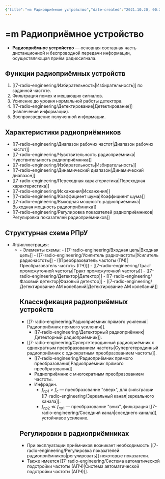 ```yaml
---
{"title":"=m Радиоприёмное устройство","date-created":"2021.10.20, 00:34","date-modified":"2022.11.14, 19:34","aliases":["РПрУ"],"tags":["moc","рпру"],"dg-publish":true,"permalink":"/7-radio-engineering/m-radiopriyomnoe-ustrojstvo/","dgPassFrontmatter":true}
---
```



# =m Радиоприёмное устройство

- **Радиоприёмное устройство** — основная составная часть дистанционной и беспроводной передачи информации, осуществляющая приём радиосигнала.

## Функции радиоприёмных устройств

1. [[7-radio-engineering/Избирательность\|Избирательность]] по заданной частоте.
2. Фильтрация помех и мешающих сигналов.
3. Усиление до уровня нормальной работы детектора.
4. [[7-radio-engineering/Детектирование\|Детектирование]] (извлечение информации).
5. Воспроизведение полученной информации.

## Характеристики радиоприёмников

- [[7-radio-engineering/Диапазон рабочих частот\|Диапазон рабочих частот]]
- [[7-radio-engineering/Чувствительность радиоприёмника\|Чувствительность радиоприёмника]]
- [[7-radio-engineering/Избирательность\|Избирательность]]
- [[7-radio-engineering/Динамический диапазон\|Динамический диапазон]]
- [[7-radio-engineering/Переходная характеристика\|Переходная характеристика]]
- [[7-radio-engineering/Искажения\|Искажения]]
- [[7-radio-engineering/Коэффициент шума\|Коэффициент шума]]
- [[7-radio-engineering/Выходная мощность радиоприёмника\|Выходная мощность радиоприёмника]]
- [[7-radio-engineering/Регулировка показателей радиоприёмников\|Регулировка показателей радиоприёмников]]

## Структурная схема РПрУ

- #π/иллюстрация:
	- <style>
.container {font-family: sans-serif; text-align: center;}
.button-wrapper button {z-index: 1;height: 40px; width: 100px; margin: 10px;padding: 5px;}
.excalidraw .App-menu_top .buttonList { display: flex;}
.excalidraw-wrapper { height: 800px; margin: 50px; position: relative;}
:root[dir="ltr"] .excalidraw .layer-ui__wrapper .zen-mode-transition.App-menu_bottom--transition-left {transform: none;}
</style><script src="https://unpkg.com/react@17/umd/react.production.min.js"></script><script src="https://unpkg.com/react-dom@17/umd/react-dom.production.min.js"></script><script type="text/javascript" src="https://unpkg.com/@excalidraw/excalidraw@0.12.0/dist/excalidraw.production.min.js"></script><div id="Stryktyrnaya_shema_radiopriemnikaexcalidraw.md1"></div><script>(function(){const InitialData={"type":"excalidraw","version":2,"source":"https://excalidraw.com","elements":[{"type":"rectangle","version":45,"versionNonce":816145316,"isDeleted":false,"id":"ghXqC0TDX0u3ArM_Ik_aE","fillStyle":"hachure","strokeWidth":1,"strokeStyle":"dashed","roughness":1,"opacity":100,"angle":0,"x":140.9870848212391,"y":-200,"strokeColor":"#c92a2a","backgroundColor":"#fa5252","width":280,"height":300,"seed":1962700157,"groupIds":[],"strokeSharpness":"round","boundElements":[{"type":"arrow","id":"rhnOtlIZ0YMhfaKW7QBjQ"},{"type":"arrow","id":"uCoALCoanV-YBfiORYOmS"},{"type":"arrow","id":"9ktZrllzgdWyAVyW5kjfO"}],"updated":1644234265504,"link":null},{"type":"line","version":7,"versionNonce":563026076,"isDeleted":false,"id":"945euxI9tKpwsUCegrD-8","fillStyle":"hachure","strokeWidth":1,"strokeStyle":"solid","roughness":1,"opacity":100,"angle":0,"x":-240,"y":-160,"strokeColor":"#000000","backgroundColor":"transparent","width":0,"height":60,"seed":577104637,"groupIds":[],"strokeSharpness":"round","boundElements":[],"updated":1644234265505,"link":null,"startBinding":null,"endBinding":null,"lastCommittedPoint":null,"startArrowhead":null,"endArrowhead":null,"points":[[0,0],[0,60]]},{"type":"line","version":7,"versionNonce":1426149156,"isDeleted":false,"id":"prLwOL2PLbQagvK0i4xPM","fillStyle":"hachure","strokeWidth":1,"strokeStyle":"solid","roughness":1,"opacity":100,"angle":0,"x":-240,"y":-160,"strokeColor":"#000000","backgroundColor":"transparent","width":20,"height":40,"seed":1357682323,"groupIds":[],"strokeSharpness":"round","boundElements":[],"updated":1644234265505,"link":null,"startBinding":null,"endBinding":null,"lastCommittedPoint":null,"startArrowhead":null,"endArrowhead":null,"points":[[0,0],[-20,-40]]},{"type":"line","version":7,"versionNonce":1910088988,"isDeleted":false,"id":"ogy7y8gidihFi2jFYLGxK","fillStyle":"hachure","strokeWidth":1,"strokeStyle":"solid","roughness":1,"opacity":100,"angle":0,"x":-240,"y":-160,"strokeColor":"#000000","backgroundColor":"transparent","width":20,"height":40,"seed":981626077,"groupIds":[],"strokeSharpness":"round","boundElements":[],"updated":1644234265505,"link":null,"startBinding":null,"endBinding":null,"lastCommittedPoint":null,"startArrowhead":null,"endArrowhead":null,"points":[[0,0],[20,-40]]},{"type":"rectangle","version":23,"versionNonce":1842596516,"isDeleted":false,"id":"5GLR7s3c27FN-1K77F5pI","fillStyle":"hachure","strokeWidth":1,"strokeStyle":"solid","roughness":1,"opacity":100,"angle":0,"x":-200,"y":-140,"strokeColor":"#000000","backgroundColor":"transparent","width":80,"height":80,"seed":1755728371,"groupIds":[],"strokeSharpness":"round","boundElements":[{"type":"arrow","id":"mbrU16seYscC5u4FjEIac"},{"type":"arrow","id":"Z7VZbbXtnH5zaGaNA80kz"},{"type":"arrow","id":"kf13xKKLAB4RkqUGwUjYG"}],"updated":1644234265505,"link":null},{"type":"rectangle","version":57,"versionNonce":1646174620,"isDeleted":false,"id":"mbFf8L3o7xeXxJ1Bst3DE","fillStyle":"hachure","strokeWidth":1,"strokeStyle":"solid","roughness":1,"opacity":100,"angle":0,"x":-60,"y":-140,"strokeColor":"#000000","backgroundColor":"transparent","width":180,"height":80,"seed":261796371,"groupIds":[],"strokeSharpness":"round","boundElements":[{"type":"arrow","id":"kf13xKKLAB4RkqUGwUjYG"},{"type":"arrow","id":"uCoALCoanV-YBfiORYOmS"}],"updated":1644234265505,"link":null},{"type":"rectangle","version":86,"versionNonce":1305138724,"isDeleted":false,"id":"dF-YLolXARsNX8EnvRSzh","fillStyle":"hachure","strokeWidth":1,"strokeStyle":"solid","roughness":1,"opacity":100,"angle":0,"x":180.9870848212391,"y":-140,"strokeColor":"#000000","backgroundColor":"transparent","width":80,"height":80,"seed":1050684989,"groupIds":[],"strokeSharpness":"round","boundElements":[{"type":"arrow","id":"uCoALCoanV-YBfiORYOmS"},{"type":"arrow","id":"LbAP2h5nJnYC16edppHJr"}],"updated":1644234265505,"link":null},{"type":"rectangle","version":70,"versionNonce":1771048476,"isDeleted":false,"id":"Pi8WIxymJvE5Q8xo9I_RY","fillStyle":"hachure","strokeWidth":1,"strokeStyle":"solid","roughness":1,"opacity":100,"angle":0,"x":320.98708482123914,"y":-140,"strokeColor":"#000000","backgroundColor":"transparent","width":80,"height":80,"seed":1694374749,"groupIds":[],"strokeSharpness":"round","boundElements":[{"type":"arrow","id":"LjL2W59-x-iPiWCaKLEDI"},{"type":"arrow","id":"2A1H7JwssgPhgAUnufZ7S"},{"type":"arrow","id":"wxTMki5ek20HouiP7abjW"}],"updated":1644234265505,"link":null},{"type":"text","version":19,"versionNonce":1104441764,"isDeleted":false,"id":"6XLjsfSj","fillStyle":"hachure","strokeWidth":1,"strokeStyle":"solid","roughness":1,"opacity":100,"angle":0,"x":-180,"y":-180,"strokeColor":"#000000","backgroundColor":"transparent","width":26,"height":25,"seed":174273619,"groupIds":[],"strokeSharpness":"round","boundElements":[],"updated":1644234265505,"link":null,"fontSize":20,"fontFamily":1,"text":"ВЦ","rawText":"ВЦ","baseline":18,"textAlign":"left","verticalAlign":"top","containerId":null,"originalText":"ВЦ"},{"type":"text","version":10,"versionNonce":1226828444,"isDeleted":false,"id":"RIM5Oqxv","fillStyle":"hachure","strokeWidth":1,"strokeStyle":"solid","roughness":1,"opacity":100,"angle":0,"x":-40,"y":-180,"strokeColor":"#000000","backgroundColor":"transparent","width":34,"height":25,"seed":1841843741,"groupIds":[],"strokeSharpness":"round","boundElements":[],"updated":1644234265505,"link":null,"fontSize":20,"fontFamily":1,"text":"УРЧ","rawText":"УРЧ","baseline":18,"textAlign":"left","verticalAlign":"top","containerId":null,"originalText":"УРЧ"},{"type":"text","version":28,"versionNonce":1226743076,"isDeleted":false,"id":"B15Vk7CT","fillStyle":"hachure","strokeWidth":1,"strokeStyle":"solid","roughness":1,"opacity":100,"angle":0,"x":200.9870848212391,"y":-180,"strokeColor":"#000000","backgroundColor":"transparent","width":29,"height":25,"seed":697912115,"groupIds":[],"strokeSharpness":"round","boundElements":[],"updated":1644234265505,"link":null,"fontSize":20,"fontFamily":1,"text":"СМ","rawText":"СМ","baseline":18,"textAlign":"left","verticalAlign":"top","containerId":null,"originalText":"СМ"},{"type":"rectangle","version":76,"versionNonce":1400911644,"isDeleted":false,"id":"xA3eqdtW3apDN60jKQ2p9","fillStyle":"hachure","strokeWidth":1,"strokeStyle":"solid","roughness":1,"opacity":100,"angle":0,"x":180.9870848212391,"y":0,"strokeColor":"#000000","backgroundColor":"transparent","width":80,"height":80,"seed":23972253,"groupIds":[],"strokeSharpness":"round","boundElements":[{"type":"arrow","id":"LbAP2h5nJnYC16edppHJr"}],"updated":1644234265505,"link":null},{"type":"arrow","version":7,"versionNonce":1293375652,"isDeleted":false,"id":"mbrU16seYscC5u4FjEIac","fillStyle":"hachure","strokeWidth":1,"strokeStyle":"solid","roughness":1,"opacity":100,"angle":0,"x":-240,"y":-100,"strokeColor":"#000000","backgroundColor":"transparent","width":40,"height":0,"seed":923165587,"groupIds":[],"strokeSharpness":"round","boundElements":[],"updated":1644234265505,"link":null,"startBinding":null,"endBinding":{"elementId":"5GLR7s3c27FN-1K77F5pI","focus":0,"gap":1},"lastCommittedPoint":null,"startArrowhead":null,"endArrowhead":"arrow","points":[[0,0],[40,0]]},{"type":"arrow","version":69,"versionNonce":891483036,"isDeleted":false,"id":"kf13xKKLAB4RkqUGwUjYG","fillStyle":"hachure","strokeWidth":1,"strokeStyle":"solid","roughness":1,"opacity":100,"angle":0,"x":-119,"y":-100,"strokeColor":"#000000","backgroundColor":"transparent","width":58,"height":0,"seed":1189697725,"groupIds":[],"strokeSharpness":"round","boundElements":[],"updated":1644234265505,"link":null,"startBinding":{"elementId":"5GLR7s3c27FN-1K77F5pI","gap":1,"focus":0},"endBinding":{"elementId":"mbFf8L3o7xeXxJ1Bst3DE","gap":1,"focus":0},"lastCommittedPoint":null,"startArrowhead":null,"endArrowhead":"arrow","points":[[0,0],[58,0]]},{"type":"arrow","version":98,"versionNonce":1500292132,"isDeleted":false,"id":"uCoALCoanV-YBfiORYOmS","fillStyle":"hachure","strokeWidth":1,"strokeStyle":"solid","roughness":1,"opacity":100,"angle":0,"x":120.98708482123911,"y":-100,"strokeColor":"#000000","backgroundColor":"transparent","width":60,"height":0,"seed":1676565139,"groupIds":[],"strokeSharpness":"round","boundElements":[],"updated":1644234265505,"link":null,"startBinding":{"elementId":"ghXqC0TDX0u3ArM_Ik_aE","focus":-0.3333333333333333,"gap":20.00000000000003},"endBinding":{"elementId":"dF-YLolXARsNX8EnvRSzh","focus":0,"gap":1},"lastCommittedPoint":null,"startArrowhead":null,"endArrowhead":"arrow","points":[[0,0],[60,0]]},{"type":"arrow","version":159,"versionNonce":1279264284,"isDeleted":false,"id":"LjL2W59-x-iPiWCaKLEDI","fillStyle":"hachure","strokeWidth":1,"strokeStyle":"solid","roughness":1,"opacity":100,"angle":0,"x":226.39704491079988,"y":-100,"strokeColor":"#000000","backgroundColor":"transparent","width":93.59003991043926,"height":0,"seed":1394883507,"groupIds":[],"strokeSharpness":"round","boundElements":[],"updated":1644234265505,"link":null,"startBinding":{"elementId":"Xdhjt7fx","focus":2.2217266815341308,"gap":12.217266815341304},"endBinding":{"elementId":"Pi8WIxymJvE5Q8xo9I_RY","focus":0,"gap":1},"lastCommittedPoint":null,"startArrowhead":null,"endArrowhead":"arrow","points":[[0,0],[93.59003991043926,0]]},{"type":"text","version":11,"versionNonce":1410105252,"isDeleted":false,"id":"RkcHxZO2","fillStyle":"hachure","strokeWidth":1,"strokeStyle":"solid","roughness":1,"opacity":100,"angle":0,"x":273.0204303616041,"y":31.066660563151345,"strokeColor":"#000000","backgroundColor":"transparent","width":11,"height":25,"seed":1674511443,"groupIds":[],"strokeSharpness":"round","boundElements":[],"updated":1644234265505,"link":null,"fontSize":20,"fontFamily":1,"text":"Г","rawText":"Г","baseline":18,"textAlign":"left","verticalAlign":"top","containerId":null,"originalText":"Г"},{"type":"text","version":15,"versionNonce":548912284,"isDeleted":false,"id":"HBDYulkR","fillStyle":"hachure","strokeWidth":1,"strokeStyle":"solid","roughness":1,"opacity":100,"angle":0,"x":340.98708482123914,"y":-180,"strokeColor":"#000000","backgroundColor":"transparent","width":27,"height":25,"seed":220784403,"groupIds":[],"strokeSharpness":"round","boundElements":[],"updated":1644234265505,"link":null,"fontSize":20,"fontFamily":1,"text":"ПФ","rawText":"ПФ","baseline":18,"textAlign":"left","verticalAlign":"top","containerId":null,"originalText":"ПФ"},{"type":"rectangle","version":95,"versionNonce":891611940,"isDeleted":false,"id":"7A6HpQYUo_5CdyD5uaVk8","fillStyle":"hachure","strokeWidth":1,"strokeStyle":"solid","roughness":1,"opacity":100,"angle":0,"x":460.98708482123914,"y":-140,"strokeColor":"#000000","backgroundColor":"transparent","width":159.01291517876086,"height":80,"seed":2004348371,"groupIds":[],"strokeSharpness":"round","boundElements":[{"type":"arrow","id":"wxTMki5ek20HouiP7abjW"},{"type":"arrow","id":"2A1H7JwssgPhgAUnufZ7S"}],"updated":1644234265505,"link":null},{"type":"arrow","version":231,"versionNonce":1280166172,"isDeleted":false,"id":"wxTMki5ek20HouiP7abjW","fillStyle":"hachure","strokeWidth":1,"strokeStyle":"solid","roughness":1,"opacity":100,"angle":0,"x":401.98708482123914,"y":-100,"strokeColor":"#000000","backgroundColor":"transparent","width":57.99999999999994,"height":0,"seed":1319423197,"groupIds":[],"strokeSharpness":"round","boundElements":[],"updated":1644234265505,"link":null,"startBinding":{"elementId":"Pi8WIxymJvE5Q8xo9I_RY","gap":1,"focus":0},"endBinding":{"elementId":"7A6HpQYUo_5CdyD5uaVk8","gap":1,"focus":0},"lastCommittedPoint":null,"startArrowhead":null,"endArrowhead":"arrow","points":[[0,0],[57.99999999999994,0]]},{"type":"rectangle","version":106,"versionNonce":1059317412,"isDeleted":false,"id":"bMWt7szm0YChTqBGUMhJo","fillStyle":"hachure","strokeWidth":1,"strokeStyle":"solid","roughness":1,"opacity":100,"angle":0,"x":678.6446917514689,"y":-140,"strokeColor":"#000000","backgroundColor":"transparent","width":180,"height":80,"seed":1097683379,"groupIds":[],"strokeSharpness":"round","boundElements":[{"type":"arrow","id":"qp_WG8X0s33tSaKR8flUX"},{"type":"arrow","id":"2A1H7JwssgPhgAUnufZ7S"},{"type":"arrow","id":"wd9jimY6dqN8MpunOanpF"}],"updated":1644234265505,"link":null},{"type":"arrow","version":295,"versionNonce":577652124,"isDeleted":false,"id":"qp_WG8X0s33tSaKR8flUX","fillStyle":"hachure","strokeWidth":1,"strokeStyle":"solid","roughness":1,"opacity":100,"angle":0,"x":619.6446917514689,"y":-100,"strokeColor":"#000000","backgroundColor":"transparent","width":58,"height":0,"seed":1410340605,"groupIds":[],"strokeSharpness":"round","boundElements":[],"updated":1644234265505,"link":null,"startBinding":null,"endBinding":{"elementId":"bMWt7szm0YChTqBGUMhJo","focus":0,"gap":1},"lastCommittedPoint":null,"startArrowhead":null,"endArrowhead":"arrow","points":[[0,0],[58,0]]},{"type":"rectangle","version":106,"versionNonce":917991972,"isDeleted":false,"id":"L7TgO8XQ-UkTZRmF4zMiw","fillStyle":"hachure","strokeWidth":1,"strokeStyle":"solid","roughness":1,"opacity":100,"angle":0,"x":920.2535294195824,"y":-136.66666666666697,"strokeColor":"#000000","backgroundColor":"transparent","width":80,"height":80,"seed":1072878045,"groupIds":[],"strokeSharpness":"round","boundElements":[{"type":"arrow","id":"wd9jimY6dqN8MpunOanpF"},{"type":"arrow","id":"2A1H7JwssgPhgAUnufZ7S"},{"type":"arrow","id":"ytfgNAxtrE84ZfGVwHEaE"}],"updated":1644234265505,"link":null},{"type":"arrow","version":324,"versionNonce":1212887580,"isDeleted":false,"id":"wd9jimY6dqN8MpunOanpF","fillStyle":"hachure","strokeWidth":1,"strokeStyle":"solid","roughness":1,"opacity":100,"angle":0,"x":860.2535294195824,"y":-96.66666666666697,"strokeColor":"#000000","backgroundColor":"transparent","width":60,"height":0,"seed":180455027,"groupIds":[],"strokeSharpness":"round","boundElements":[],"updated":1644234265505,"link":null,"startBinding":{"elementId":"bMWt7szm0YChTqBGUMhJo","focus":0.08333333333332578,"gap":1.6088376681134378},"endBinding":{"elementId":"L7TgO8XQ-UkTZRmF4zMiw","focus":0,"gap":1},"lastCommittedPoint":null,"startArrowhead":null,"endArrowhead":"arrow","points":[[0,0],[60,0]]},{"type":"arrow","version":224,"versionNonce":449678756,"isDeleted":false,"id":"LbAP2h5nJnYC16edppHJr","fillStyle":"hachure","strokeWidth":1,"strokeStyle":"solid","roughness":1,"opacity":100,"angle":0,"x":220.9870848212391,"y":0,"strokeColor":"#000000","backgroundColor":"transparent","width":0.8333333333337123,"height":56.733327229817405,"seed":1589616989,"groupIds":[],"strokeSharpness":"round","boundElements":[],"updated":1644234265505,"link":null,"startBinding":{"elementId":"xA3eqdtW3apDN60jKQ2p9","focus":-0.014475971424807227,"gap":1},"endBinding":{"elementId":"dF-YLolXARsNX8EnvRSzh","focus":-0.03618992856201562,"gap":3.266672770182595},"lastCommittedPoint":null,"startArrowhead":null,"endArrowhead":"arrow","points":[[0,0],[0.8333333333337123,-56.733327229817405]]},{"type":"text","version":18,"versionNonce":1826000540,"isDeleted":false,"id":"Xxqa7IHX","fillStyle":"hachure","strokeWidth":1,"strokeStyle":"solid","roughness":1,"opacity":100,"angle":0,"x":480.98708482123914,"y":-180,"strokeColor":"#000000","backgroundColor":"transparent","width":36,"height":25,"seed":1348136445,"groupIds":[],"strokeSharpness":"round","boundElements":[],"updated":1644234265505,"link":null,"fontSize":20,"fontFamily":1,"text":"УПЧ","rawText":"УПЧ","baseline":18,"textAlign":"left","verticalAlign":"top","containerId":null,"originalText":"УПЧ"},{"type":"text","version":25,"versionNonce":1553217828,"isDeleted":false,"id":"qerfqVCf","fillStyle":"hachure","strokeWidth":1,"strokeStyle":"solid","roughness":1,"opacity":100,"angle":0,"x":758.6446917514689,"y":-180,"strokeColor":"#000000","backgroundColor":"transparent","width":16,"height":25,"seed":491718077,"groupIds":[],"strokeSharpness":"round","boundElements":[],"updated":1644234265505,"link":null,"fontSize":20,"fontFamily":1,"text":"Д","rawText":"Д","baseline":18,"textAlign":"left","verticalAlign":"top","containerId":null,"originalText":"Д"},{"type":"text","version":35,"versionNonce":281172764,"isDeleted":false,"id":"o0EBTj88","fillStyle":"hachure","strokeWidth":1,"strokeStyle":"solid","roughness":1,"opacity":100,"angle":0,"x":938.6446917514689,"y":-180,"strokeColor":"#000000","backgroundColor":"transparent","width":32,"height":25,"seed":221001683,"groupIds":[],"strokeSharpness":"round","boundElements":[],"updated":1644234265505,"link":null,"fontSize":20,"fontFamily":1,"text":"УНЧ","rawText":"УНЧ","baseline":18,"textAlign":"left","verticalAlign":"top","containerId":null,"originalText":"УНЧ"},{"type":"arrow","version":181,"versionNonce":393835684,"isDeleted":false,"id":"ytfgNAxtrE84ZfGVwHEaE","fillStyle":"hachure","strokeWidth":1,"strokeStyle":"solid","roughness":1,"opacity":100,"angle":0,"x":1000.2535294195824,"y":-96.66666666666697,"strokeColor":"#000000","backgroundColor":"transparent","width":60,"height":0,"seed":4248573,"groupIds":[],"strokeSharpness":"round","boundElements":[],"updated":1644234265505,"link":null,"startBinding":{"elementId":"L7TgO8XQ-UkTZRmF4zMiw","focus":0,"gap":1},"endBinding":null,"lastCommittedPoint":null,"startArrowhead":null,"endArrowhead":"arrow","points":[[0,0],[60,0]]},{"type":"text","version":122,"versionNonce":1317050268,"isDeleted":false,"id":"9AHAdKt9","fillStyle":"hachure","strokeWidth":1,"strokeStyle":"dashed","roughness":1,"opacity":100,"angle":0,"x":520.9870848212391,"y":20,"strokeColor":"#c92a2a","backgroundColor":"#fa5252","width":169,"height":50,"seed":1055661171,"groupIds":[],"strokeSharpness":"round","boundElements":[],"updated":1644234265505,"link":null,"fontSize":20,"fontFamily":1,"text":"Преобразователь\nчастоты","rawText":"Преобразователь\nчастоты","baseline":43,"textAlign":"left","verticalAlign":"top","containerId":null,"originalText":"Преобразователь\nчастоты"},{"type":"arrow","version":201,"versionNonce":1227571236,"isDeleted":false,"id":"rhnOtlIZ0YMhfaKW7QBjQ","fillStyle":"hachure","strokeWidth":1,"strokeStyle":"dashed","roughness":1,"opacity":100,"angle":0,"x":500.98708482123914,"y":40,"strokeColor":"#c92a2a","backgroundColor":"#fa5252","width":79,"height":0,"seed":1534377277,"groupIds":[],"strokeSharpness":"round","boundElements":[],"updated":1644234265505,"link":null,"startBinding":null,"endBinding":{"elementId":"ghXqC0TDX0u3ArM_Ik_aE","focus":0.6,"gap":1},"lastCommittedPoint":null,"startArrowhead":null,"endArrowhead":"arrow","points":[[0,0],[-79,0]]},{"type":"line","version":99,"versionNonce":838623388,"isDeleted":false,"id":"7hiy2SgTsJcJq0giToXfu","fillStyle":"hachure","strokeWidth":1,"strokeStyle":"solid","roughness":1,"opacity":100,"angle":0,"x":-179.6881057067681,"y":-113.81084117924043,"strokeColor":"#000000","backgroundColor":"transparent","width":31.579640036887554,"height":8.571428571428612,"seed":1215635996,"groupIds":[],"strokeSharpness":"round","boundElements":[],"updated":1644234265505,"link":null,"startBinding":null,"endBinding":null,"lastCommittedPoint":null,"startArrowhead":null,"endArrowhead":null,"points":[[0,0],[13.008211465458999,-6.145838243912976],[19.436782894030443,2.4255903275156356],[31.579640036887554,-3.2886953867700868]]},{"type":"line","version":104,"versionNonce":1122797348,"isDeleted":false,"id":"epnPDM8pzbtEG20l-l4s6","fillStyle":"hachure","strokeWidth":1,"strokeStyle":"solid","roughness":1,"opacity":100,"angle":0,"x":-179.1000448313076,"y":-93.40557728742428,"strokeColor":"#000000","backgroundColor":"transparent","width":31.579640036887554,"height":8.571428571428612,"seed":1425338660,"groupIds":[],"strokeSharpness":"round","boundElements":[],"updated":1644234265505,"link":null,"startBinding":null,"endBinding":null,"lastCommittedPoint":null,"startArrowhead":null,"endArrowhead":null,"points":[[0,0],[13.008211465458999,-6.145838243912976],[19.436782894030443,2.4255903275156356],[31.579640036887554,-3.2886953867700868]]},{"type":"line","version":99,"versionNonce":358477084,"isDeleted":false,"id":"ZPPnRK2ZZhhPAeidTnJXg","fillStyle":"hachure","strokeWidth":1,"strokeStyle":"solid","roughness":1,"opacity":100,"angle":0,"x":-180,"y":-73.85416175608701,"strokeColor":"#000000","backgroundColor":"transparent","width":31.579640036887554,"height":8.571428571428612,"seed":154222372,"groupIds":[],"strokeSharpness":"round","boundElements":[],"updated":1644234265505,"link":null,"startBinding":null,"endBinding":null,"lastCommittedPoint":null,"startArrowhead":null,"endArrowhead":null,"points":[[0,0],[13.008211465458999,-6.145838243912976],[19.436782894030443,2.4255903275156356],[31.579640036887554,-3.2886953867700868]]},{"type":"line","version":100,"versionNonce":1771569828,"isDeleted":false,"id":"k6xgNFmMOD0nP-TXlcZkR","fillStyle":"hachure","strokeWidth":1,"strokeStyle":"solid","roughness":1,"opacity":100,"angle":0,"x":-25.625,"y":-121.875,"strokeColor":"#000000","backgroundColor":"transparent","width":39.43678289403044,"height":42.425590327515636,"seed":1988475556,"groupIds":[],"strokeSharpness":"sharp","boundElements":[],"updated":1644234265505,"link":null,"startBinding":null,"endBinding":null,"lastCommittedPoint":null,"startArrowhead":null,"endArrowhead":null,"points":[[0,0],[0.1510686083162227,42.425590327515636],[39.43678289403044,19.568447470372746],[0,0]]},{"type":"line","version":83,"versionNonce":500820380,"isDeleted":false,"id":"wZsDWtDig2uhmJ0UrDgHy","fillStyle":"hachure","strokeWidth":1,"strokeStyle":"solid","roughness":1,"opacity":100,"angle":0,"x":200.9870848212391,"y":20,"strokeColor":"#000000","backgroundColor":"transparent","width":39.43678289403044,"height":42.425590327515636,"seed":1816248348,"groupIds":[],"strokeSharpness":"sharp","boundElements":[],"updated":1644234265505,"link":null,"startBinding":null,"endBinding":null,"lastCommittedPoint":null,"startArrowhead":null,"endArrowhead":null,"points":[[0,0],[0.1510686083162227,42.425590327515636],[39.43678289403044,19.568447470372746],[0,0]]},{"type":"line","version":95,"versionNonce":877137444,"isDeleted":false,"id":"sBQX1OC1jjlOg1Iq3EmKW","fillStyle":"hachure","strokeWidth":1,"strokeStyle":"solid","roughness":1,"opacity":100,"angle":0,"x":490.98708482123914,"y":-120,"strokeColor":"#000000","backgroundColor":"transparent","width":39.43678289403044,"height":42.425590327515636,"seed":1104076708,"groupIds":[],"strokeSharpness":"sharp","boundElements":[],"updated":1644234265505,"link":null,"startBinding":null,"endBinding":null,"lastCommittedPoint":null,"startArrowhead":null,"endArrowhead":null,"points":[[0,0],[0.1510686083162227,42.425590327515636],[39.43678289403044,19.568447470372746],[0,0]]},{"type":"line","version":100,"versionNonce":513955356,"isDeleted":false,"id":"akq_hLtXtCdwZ8aIg2Pal","fillStyle":"hachure","strokeWidth":1,"strokeStyle":"solid","roughness":1,"opacity":100,"angle":0,"x":940.2535294195824,"y":-116.66666666666697,"strokeColor":"#000000","backgroundColor":"transparent","width":39.43678289403044,"height":42.425590327515636,"seed":785079452,"groupIds":[],"strokeSharpness":"sharp","boundElements":[],"updated":1644234265505,"link":null,"startBinding":null,"endBinding":null,"lastCommittedPoint":null,"startArrowhead":null,"endArrowhead":null,"points":[[0,0],[0.1510686083162227,42.425590327515636],[39.43678289403044,19.568447470372746],[0,0]]},{"type":"line","version":62,"versionNonce":1407887780,"isDeleted":false,"id":"m3Ipt5G8e-6iSQEupUULZ","fillStyle":"hachure","strokeWidth":1,"strokeStyle":"solid","roughness":1,"opacity":100,"angle":0,"x":679.3107833798416,"y":-59.38068034872413,"strokeColor":"#000000","backgroundColor":"transparent","width":179.33390837162733,"height":80.61931965127587,"seed":1207146396,"groupIds":[],"strokeSharpness":"sharp","boundElements":[],"updated":1644234265505,"link":null,"startBinding":null,"endBinding":null,"lastCommittedPoint":null,"startArrowhead":null,"endArrowhead":null,"points":[[0,0],[179.33390837162733,-80.61931965127587]]},{"type":"line","version":590,"versionNonce":883503772,"isDeleted":false,"id":"26N4jW-DD86Nkn9dtVDFz","fillStyle":"hachure","strokeWidth":1,"strokeStyle":"solid","roughness":1,"opacity":100,"angle":0,"x":694.9897784125152,"y":-126.3551106129763,"strokeColor":"#000000","backgroundColor":"transparent","width":27.688979024845338,"height":7.5154151741445245,"seed":932144156,"groupIds":[],"strokeSharpness":"round","boundElements":[],"updated":1644234265505,"link":null,"startBinding":null,"endBinding":null,"lastCommittedPoint":null,"startArrowhead":null,"endArrowhead":null,"points":[[0,0],[11.405579480865624,-5.38866136621645],[17.042140861474078,2.1267538079280746],[27.688979024845338,-2.883522974834918]]},{"type":"line","version":569,"versionNonce":732812580,"isDeleted":false,"id":"J-_2gBT7ByMRkxeiosQfC","fillStyle":"hachure","strokeWidth":1,"strokeStyle":"solid","roughness":1,"opacity":100,"angle":0,"x":695.635565644829,"y":-108.56293415210199,"strokeColor":"#000000","backgroundColor":"transparent","width":27.688979024845338,"height":7.5154151741445245,"seed":1453161380,"groupIds":[],"strokeSharpness":"round","boundElements":[],"updated":1644234265505,"link":null,"startBinding":null,"endBinding":null,"lastCommittedPoint":null,"startArrowhead":null,"endArrowhead":null,"points":[[0,0],[11.405579480865624,-5.38866136621645],[17.042140861474078,2.1267538079280746],[27.688979024845338,-2.883522974834918]]},{"type":"line","version":565,"versionNonce":245399324,"isDeleted":false,"id":"SBgcXdaanIgI6_ES8rrUP","fillStyle":"hachure","strokeWidth":1,"strokeStyle":"solid","roughness":1,"opacity":100,"angle":0,"x":694.992628452502,"y":-91.32644571662806,"strokeColor":"#000000","backgroundColor":"transparent","width":27.688979024845338,"height":7.5154151741445245,"seed":147095708,"groupIds":[],"strokeSharpness":"round","boundElements":[],"updated":1644234265505,"link":null,"startBinding":null,"endBinding":null,"lastCommittedPoint":null,"startArrowhead":null,"endArrowhead":null,"points":[[0,0],[11.405579480865624,-5.38866136621645],[17.042140861474078,2.1267538079280746],[27.688979024845338,-2.883522974834918]]},{"type":"line","version":618,"versionNonce":150966436,"isDeleted":false,"id":"i886LmgoipULeqkZ_dHe0","fillStyle":"hachure","strokeWidth":1,"strokeStyle":"solid","roughness":1,"opacity":100,"angle":0,"x":817.8165106081268,"y":-104.63791256511662,"strokeColor":"#000000","backgroundColor":"transparent","width":27.688979024845338,"height":7.5154151741445245,"seed":40117284,"groupIds":[],"strokeSharpness":"round","boundElements":[],"updated":1644234265505,"link":null,"startBinding":null,"endBinding":null,"lastCommittedPoint":null,"startArrowhead":null,"endArrowhead":null,"points":[[0,0],[11.405579480865624,-5.38866136621645],[17.042140861474078,2.1267538079280746],[27.688979024845338,-2.883522974834918]]},{"type":"line","version":591,"versionNonce":888814492,"isDeleted":false,"id":"UjBvDIv32zhrFsLjDTUgJ","fillStyle":"hachure","strokeWidth":1,"strokeStyle":"solid","roughness":1,"opacity":100,"angle":0,"x":818.4622978404406,"y":-86.8457361042423,"strokeColor":"#000000","backgroundColor":"transparent","width":27.688979024845338,"height":7.5154151741445245,"seed":1618649116,"groupIds":[],"strokeSharpness":"round","boundElements":[],"updated":1644234265505,"link":null,"startBinding":null,"endBinding":null,"lastCommittedPoint":null,"startArrowhead":null,"endArrowhead":null,"points":[[0,0],[11.405579480865624,-5.38866136621645],[17.042140861474078,2.1267538079280746],[27.688979024845338,-2.883522974834918]]},{"type":"line","version":593,"versionNonce":1536023588,"isDeleted":false,"id":"3EClytjQyavwAo7r_hCVF","fillStyle":"hachure","strokeWidth":1,"strokeStyle":"solid","roughness":1,"opacity":100,"angle":0,"x":817.8193606481137,"y":-69.60924766876836,"strokeColor":"#000000","backgroundColor":"transparent","width":27.688979024845338,"height":7.5154151741445245,"seed":1913913252,"groupIds":[],"strokeSharpness":"round","boundElements":[],"updated":1644234265505,"link":null,"startBinding":null,"endBinding":null,"lastCommittedPoint":null,"startArrowhead":null,"endArrowhead":null,"points":[[0,0],[11.405579480865624,-5.38866136621645],[17.042140861474078,2.1267538079280746],[27.688979024845338,-2.883522974834918]]},{"type":"line","version":61,"versionNonce":1374185500,"isDeleted":false,"id":"BORaV2ZJD1HZhLxACjjl6","fillStyle":"hachure","strokeWidth":1,"strokeStyle":"solid","roughness":1,"opacity":100,"angle":0,"x":-168.3844004992344,"y":-113.14894383397478,"strokeColor":"#000000","backgroundColor":"transparent","width":10,"height":5.652173913043498,"seed":231434148,"groupIds":[],"strokeSharpness":"sharp","boundElements":[],"updated":1644234265505,"link":null,"startBinding":null,"endBinding":null,"lastCommittedPoint":null,"startArrowhead":null,"endArrowhead":null,"points":[[0,0],[10,-5.652173913043498]]},{"type":"line","version":56,"versionNonce":1833351076,"isDeleted":false,"id":"loD5pW-koUlIa27k4K23O","fillStyle":"hachure","strokeWidth":1,"strokeStyle":"solid","roughness":1,"opacity":100,"angle":0,"x":-168.3844004992344,"y":-74.45329166006172,"strokeColor":"#000000","backgroundColor":"transparent","width":10,"height":5.217391304347871,"seed":682668196,"groupIds":[],"strokeSharpness":"sharp","boundElements":[],"updated":1644234265505,"link":null,"startBinding":null,"endBinding":null,"lastCommittedPoint":null,"startArrowhead":null,"endArrowhead":null,"points":[[0,0],[10,-5.217391304347871]]},{"type":"line","version":121,"versionNonce":2036139164,"isDeleted":false,"id":"tPTLS8vpCEfuu0C6BlgF4","fillStyle":"hachure","strokeWidth":1,"strokeStyle":"solid","roughness":1,"opacity":100,"angle":0,"x":51.56189429323189,"y":-120.10416175608701,"strokeColor":"#000000","backgroundColor":"transparent","width":31.579640036887554,"height":8.571428571428612,"seed":313827492,"groupIds":[],"strokeSharpness":"round","boundElements":[],"updated":1644234265505,"link":null,"startBinding":null,"endBinding":null,"lastCommittedPoint":null,"startArrowhead":null,"endArrowhead":null,"points":[[0,0],[13.008211465458999,-6.145838243912976],[19.436782894030443,2.4255903275156356],[31.579640036887554,-3.2886953867700868]]},{"type":"line","version":126,"versionNonce":441983780,"isDeleted":false,"id":"u0P9V1OlF4kAnDbAyFFYp","fillStyle":"hachure","strokeWidth":1,"strokeStyle":"solid","roughness":1,"opacity":100,"angle":0,"x":52.1499551686924,"y":-99.69889786427086,"strokeColor":"#000000","backgroundColor":"transparent","width":31.579640036887554,"height":8.571428571428612,"seed":417213340,"groupIds":[],"strokeSharpness":"round","boundElements":[],"updated":1644234265505,"link":null,"startBinding":null,"endBinding":null,"lastCommittedPoint":null,"startArrowhead":null,"endArrowhead":null,"points":[[0,0],[13.008211465458999,-6.145838243912976],[19.436782894030443,2.4255903275156356],[31.579640036887554,-3.2886953867700868]]},{"type":"line","version":121,"versionNonce":1896485148,"isDeleted":false,"id":"rleIw_VdB-QcS9COWOqvc","fillStyle":"hachure","strokeWidth":1,"strokeStyle":"solid","roughness":1,"opacity":100,"angle":0,"x":51.25,"y":-80.1474823329336,"strokeColor":"#000000","backgroundColor":"transparent","width":31.579640036887554,"height":8.571428571428612,"seed":203484196,"groupIds":[],"strokeSharpness":"round","boundElements":[],"updated":1644234265505,"link":null,"startBinding":null,"endBinding":null,"lastCommittedPoint":null,"startArrowhead":null,"endArrowhead":null,"points":[[0,0],[13.008211465458999,-6.145838243912976],[19.436782894030443,2.4255903275156356],[31.579640036887554,-3.2886953867700868]]},{"type":"line","version":83,"versionNonce":154148516,"isDeleted":false,"id":"mB_8bQ95_Jq-TKV-dpsPx","fillStyle":"hachure","strokeWidth":1,"strokeStyle":"solid","roughness":1,"opacity":100,"angle":0,"x":62.8655995007656,"y":-119.44226441082138,"strokeColor":"#000000","backgroundColor":"transparent","width":10,"height":5.652173913043498,"seed":1942902812,"groupIds":[],"strokeSharpness":"sharp","boundElements":[],"updated":1644234265505,"link":null,"startBinding":null,"endBinding":null,"lastCommittedPoint":null,"startArrowhead":null,"endArrowhead":null,"points":[[0,0],[10,-5.652173913043498]]},{"type":"line","version":78,"versionNonce":2019659164,"isDeleted":false,"id":"oJG042lbg7p9VonoqqVa_","fillStyle":"hachure","strokeWidth":1,"strokeStyle":"solid","roughness":1,"opacity":100,"angle":0,"x":62.8655995007656,"y":-80.7466122369083,"strokeColor":"#000000","backgroundColor":"transparent","width":10,"height":5.217391304347871,"seed":955762596,"groupIds":[],"strokeSharpness":"sharp","boundElements":[],"updated":1644234265505,"link":null,"startBinding":null,"endBinding":null,"lastCommittedPoint":null,"startArrowhead":null,"endArrowhead":null,"points":[[0,0],[10,-5.217391304347871]]},{"type":"line","version":143,"versionNonce":1652337188,"isDeleted":false,"id":"nzp8HD-JzjB77A-t3wlR0","fillStyle":"hachure","strokeWidth":1,"strokeStyle":"solid","roughness":1,"opacity":100,"angle":0,"x":556.7630067502134,"y":-117.83548256871923,"strokeColor":"#000000","backgroundColor":"transparent","width":31.579640036887554,"height":8.571428571428612,"seed":55841572,"groupIds":[],"strokeSharpness":"round","boundElements":[],"updated":1644234265505,"link":null,"startBinding":null,"endBinding":null,"lastCommittedPoint":null,"startArrowhead":null,"endArrowhead":null,"points":[[0,0],[13.008211465458999,-6.145838243912976],[19.436782894030443,2.4255903275156356],[31.579640036887554,-3.2886953867700868]]},{"type":"line","version":148,"versionNonce":278231580,"isDeleted":false,"id":"3auyVnwCigv2-ehLfcKgb","fillStyle":"hachure","strokeWidth":1,"strokeStyle":"solid","roughness":1,"opacity":100,"angle":0,"x":557.351067625674,"y":-97.4302186769031,"strokeColor":"#000000","backgroundColor":"transparent","width":31.579640036887554,"height":8.571428571428612,"seed":436543772,"groupIds":[],"strokeSharpness":"round","boundElements":[],"updated":1644234265506,"link":null,"startBinding":null,"endBinding":null,"lastCommittedPoint":null,"startArrowhead":null,"endArrowhead":null,"points":[[0,0],[13.008211465458999,-6.145838243912976],[19.436782894030443,2.4255903275156356],[31.579640036887554,-3.2886953867700868]]},{"type":"line","version":143,"versionNonce":153863588,"isDeleted":false,"id":"H0fPMjD6brFdF2dM38bh_","fillStyle":"hachure","strokeWidth":1,"strokeStyle":"solid","roughness":1,"opacity":100,"angle":0,"x":556.4511124569816,"y":-77.87880314556581,"strokeColor":"#000000","backgroundColor":"transparent","width":31.579640036887554,"height":8.571428571428612,"seed":1294864036,"groupIds":[],"strokeSharpness":"round","boundElements":[],"updated":1644234265506,"link":null,"startBinding":null,"endBinding":null,"lastCommittedPoint":null,"startArrowhead":null,"endArrowhead":null,"points":[[0,0],[13.008211465458999,-6.145838243912976],[19.436782894030443,2.4255903275156356],[31.579640036887554,-3.2886953867700868]]},{"type":"line","version":105,"versionNonce":1150801564,"isDeleted":false,"id":"aBgmPqSzQpDVdQtdywn7W","fillStyle":"hachure","strokeWidth":1,"strokeStyle":"solid","roughness":1,"opacity":100,"angle":0,"x":568.0667119577472,"y":-117.17358522345357,"strokeColor":"#000000","backgroundColor":"transparent","width":10,"height":5.652173913043498,"seed":1870306716,"groupIds":[],"strokeSharpness":"sharp","boundElements":[],"updated":1644234265506,"link":null,"startBinding":null,"endBinding":null,"lastCommittedPoint":null,"startArrowhead":null,"endArrowhead":null,"points":[[0,0],[10,-5.652173913043498]]},{"type":"line","version":100,"versionNonce":1382773028,"isDeleted":false,"id":"5gF5EWksEGpdJ1Hyr7LNa","fillStyle":"hachure","strokeWidth":1,"strokeStyle":"solid","roughness":1,"opacity":100,"angle":0,"x":568.0667119577472,"y":-78.47793304954051,"strokeColor":"#000000","backgroundColor":"transparent","width":10,"height":5.217391304347871,"seed":1362926116,"groupIds":[],"strokeSharpness":"sharp","boundElements":[],"updated":1644234265506,"link":null,"startBinding":null,"endBinding":null,"lastCommittedPoint":null,"startArrowhead":null,"endArrowhead":null,"points":[[0,0],[10,-5.217391304347871]]},{"type":"arrow","version":80,"versionNonce":1034529956,"isDeleted":false,"id":"zXTH7tygHJRbHp4DNIwSC","fillStyle":"hachure","strokeWidth":1,"strokeStyle":"solid","roughness":1,"opacity":100,"angle":0,"x":-125.20382678233364,"y":-137.61200365744676,"strokeColor":"#000000","backgroundColor":"transparent","width":30,"height":34.21052631578945,"seed":429414172,"groupIds":[],"strokeSharpness":"sharp","boundElements":[],"updated":1644234265506,"link":null,"startBinding":null,"endBinding":null,"lastCommittedPoint":null,"startArrowhead":null,"endArrowhead":"arrow","points":[[0,0],[30,-34.21052631578945]]},{"type":"line","version":41,"versionNonce":210755484,"isDeleted":false,"id":"sxd6drX7PAFYpjN8VtL-L","fillStyle":"hachure","strokeWidth":1,"strokeStyle":"solid","roughness":1,"opacity":100,"angle":0,"x":-196.78277415075468,"y":-66.0330562890257,"strokeColor":"#000000","backgroundColor":"transparent","width":24.736842105263236,"height":25.78947368421052,"seed":472418596,"groupIds":[],"strokeSharpness":"sharp","boundElements":[],"updated":1644234265506,"link":null,"startBinding":null,"endBinding":null,"lastCommittedPoint":null,"startArrowhead":null,"endArrowhead":null,"points":[[0,0],[-24.736842105263236,25.78947368421052]]},{"type":"line","version":65,"versionNonce":1864993820,"isDeleted":false,"id":"-6dkKxMoUMHkwMJzxqVGr","fillStyle":"hachure","strokeWidth":1,"strokeStyle":"solid","roughness":1,"opacity":100,"angle":0,"x":-97.30908994022832,"y":-38.664635236393906,"strokeColor":"#000000","backgroundColor":"transparent","width":40.52631578947364,"height":26.84210526315792,"seed":648985124,"groupIds":[],"strokeSharpness":"sharp","boundElements":[],"updated":1644234265506,"link":null,"startBinding":null,"endBinding":null,"lastCommittedPoint":null,"startArrowhead":null,"endArrowhead":null,"points":[[0,0],[40.52631578947364,-26.84210526315792]]},{"type":"arrow","version":106,"versionNonce":454677412,"isDeleted":false,"id":"9ktZrllzgdWyAVyW5kjfO","fillStyle":"hachure","strokeWidth":1,"strokeStyle":"solid","roughness":1,"opacity":100,"angle":0,"x":114.79617321766636,"y":-136.0330562890255,"strokeColor":"#000000","backgroundColor":"transparent","width":43.15789473684208,"height":29.4736842105263,"seed":1504258596,"groupIds":[],"strokeSharpness":"sharp","boundElements":[],"updated":1644234265506,"link":null,"startBinding":{"elementId":"ghXqC0TDX0u3ArM_Ik_aE","focus":-0.8123833994786576,"gap":26.190911603572772},"endBinding":null,"lastCommittedPoint":null,"startArrowhead":null,"endArrowhead":"arrow","points":[[0,0],[43.15789473684208,-29.4736842105263]]},{"type":"arrow","version":67,"versionNonce":450472092,"isDeleted":false,"id":"ByCcYwRnfebx9oilCe6H6","fillStyle":"hachure","strokeWidth":1,"strokeStyle":"solid","roughness":1,"opacity":100,"angle":0,"x":254.79617321766636,"y":0.809048974132395,"strokeColor":"#000000","backgroundColor":"transparent","width":30.526315789473756,"height":35.26315789473682,"seed":861731748,"groupIds":[],"strokeSharpness":"sharp","boundElements":[],"updated":1644234265506,"link":null,"startBinding":null,"endBinding":null,"lastCommittedPoint":null,"startArrowhead":null,"endArrowhead":"arrow","points":[[0,0],[30.526315789473756,-35.26315789473682]]},{"type":"line","version":55,"versionNonce":1466416932,"isDeleted":false,"id":"Pds1ew---oar2dGkeJVF_","fillStyle":"hachure","strokeWidth":1,"strokeStyle":"solid","roughness":1,"opacity":100,"angle":0,"x":144.79617321766636,"y":112.91431213202713,"strokeColor":"#000000","backgroundColor":"transparent","width":40.526315789473756,"height":38.42105263157896,"seed":1594644260,"groupIds":[],"strokeSharpness":"sharp","boundElements":[],"updated":1644234265506,"link":null,"startBinding":null,"endBinding":null,"lastCommittedPoint":null,"startArrowhead":null,"endArrowhead":null,"points":[[0,0],[40.526315789473756,-38.42105263157896]]},{"type":"line","version":224,"versionNonce":55719196,"isDeleted":false,"id":"EAIzLgeYjX5rrOxmmdAGX","fillStyle":"hachure","strokeWidth":1,"strokeStyle":"solid","roughness":1,"opacity":100,"angle":0,"x":-222.5722478349652,"y":-39.190951025867605,"strokeColor":"#000000","backgroundColor":"transparent","width":366.3157894736843,"height":152.91431213202713,"seed":1008455076,"groupIds":[],"strokeSharpness":"sharp","boundElements":[],"updated":1644234265506,"link":null,"startBinding":null,"endBinding":null,"lastCommittedPoint":null,"startArrowhead":null,"endArrowhead":null,"points":[[0,0],[122.5722478349652,-0.809048974132395],[123.68421052631572,151.05263157894734],[366.3157894736843,152.10526315789474]]},{"type":"line","version":88,"versionNonce":1096660892,"isDeleted":false,"id":"IOIunZGsYUez9HZAWgtvK","fillStyle":"hachure","strokeWidth":1,"strokeStyle":"solid","roughness":1,"opacity":100,"angle":0,"x":186.3751205860874,"y":-64.98042471007818,"strokeColor":"#000000","backgroundColor":"transparent","width":70.52631578947376,"height":74.73684210526312,"seed":1565869604,"groupIds":[],"strokeSharpness":"sharp","boundElements":[],"updated":1644234265506,"link":null,"startBinding":null,"endBinding":null,"lastCommittedPoint":null,"startArrowhead":null,"endArrowhead":null,"points":[[0,0],[34.21052631578948,-74.73684210526312],[70.52631578947376,0]]},{"type":"text","version":25,"versionNonce":1646172700,"isDeleted":false,"id":"9UbuhVwK","fillStyle":"hachure","strokeWidth":1,"strokeStyle":"solid","roughness":1,"opacity":100,"angle":0,"x":186.90143637556116,"y":-129.243582604815,"strokeColor":"#000000","backgroundColor":"transparent","width":20,"height":25,"seed":1445994532,"groupIds":[],"strokeSharpness":"sharp","boundElements":[],"updated":1644234265506,"link":null,"fontSize":20,"fontFamily":1,"text":"fс","rawText":"fс","baseline":18,"textAlign":"left","verticalAlign":"top","containerId":null,"originalText":"fс"},{"type":"text","version":27,"versionNonce":406904996,"isDeleted":false,"id":"Ml52bf0c","fillStyle":"hachure","strokeWidth":1,"strokeStyle":"solid","roughness":1,"opacity":100,"angle":0,"x":210.05933111240324,"y":-91.69095102586766,"strokeColor":"#000000","backgroundColor":"transparent","width":19,"height":25,"seed":1212458404,"groupIds":[],"strokeSharpness":"sharp","boundElements":[],"updated":1644234265506,"link":null,"fontSize":20,"fontFamily":1,"text":"fг","rawText":"fг","baseline":18,"textAlign":"left","verticalAlign":"top","containerId":null,"originalText":"fг"},{"type":"text","version":55,"versionNonce":473954724,"isDeleted":false,"id":"Xdhjt7fx","fillStyle":"hachure","strokeWidth":1,"strokeStyle":"solid","roughness":1,"opacity":100,"angle":0,"x":234.26985742819272,"y":-132.2172668153413,"strokeColor":"#000000","backgroundColor":"transparent","width":22,"height":20,"seed":1207760540,"groupIds":[],"strokeSharpness":"sharp","boundElements":[{"type":"arrow","id":"LjL2W59-x-iPiWCaKLEDI"}],"updated":1644234265506,"link":null,"fontSize":16,"fontFamily":1,"text":"fпч","rawText":"fпч","baseline":15,"textAlign":"left","verticalAlign":"top","containerId":null,"originalText":"fпч"},{"type":"text","version":13,"versionNonce":1310429084,"isDeleted":false,"id":"wxR0MGBd","fillStyle":"hachure","strokeWidth":1,"strokeStyle":"solid","roughness":1,"opacity":100,"angle":0,"x":-244.78277415075468,"y":-236.243582604815,"strokeColor":"#000000","backgroundColor":"transparent","width":78,"height":25,"seed":2121053340,"groupIds":[],"strokeSharpness":"sharp","boundElements":[],"updated":1644234265506,"link":null,"fontSize":20,"fontFamily":1,"text":"Антенна","rawText":"Антенна","baseline":18,"textAlign":"left","verticalAlign":"top","containerId":null,"originalText":"Антенна"},{"type":"line","version":148,"versionNonce":403731335,"isDeleted":false,"id":"McOFOl_pgvSiZX1xDa_Lj","fillStyle":"hachure","strokeWidth":1,"strokeStyle":"solid","roughness":1,"opacity":100,"angle":0,"x":344.73088238950163,"y":-116.27856689971988,"strokeColor":"#000000","backgroundColor":"transparent","width":31.579640036887554,"height":8.571428571428612,"seed":252795623,"groupIds":[],"strokeSharpness":"round","boundElements":[],"updated":1644234265506,"link":null,"startBinding":null,"endBinding":null,"lastCommittedPoint":null,"startArrowhead":null,"endArrowhead":null,"points":[[0,0],[13.008211465458999,-6.145838243912976],[19.436782894030443,2.4255903275156356],[31.579640036887554,-3.2886953867700868]]},{"type":"line","version":153,"versionNonce":101166185,"isDeleted":false,"id":"CyVfOu2CGG39rmvFSBnF5","fillStyle":"hachure","strokeWidth":1,"strokeStyle":"solid","roughness":1,"opacity":100,"angle":0,"x":345.3189432649622,"y":-95.87330300790374,"strokeColor":"#000000","backgroundColor":"transparent","width":31.579640036887554,"height":8.571428571428612,"seed":695429897,"groupIds":[],"strokeSharpness":"round","boundElements":[],"updated":1644234265506,"link":null,"startBinding":null,"endBinding":null,"lastCommittedPoint":null,"startArrowhead":null,"endArrowhead":null,"points":[[0,0],[13.008211465458999,-6.145838243912976],[19.436782894030443,2.4255903275156356],[31.579640036887554,-3.2886953867700868]]},{"type":"line","version":148,"versionNonce":15100583,"isDeleted":false,"id":"OJnqj1e5HMxe38qC7X_s2","fillStyle":"hachure","strokeWidth":1,"strokeStyle":"solid","roughness":1,"opacity":100,"angle":0,"x":344.4189880962698,"y":-76.32188747656646,"strokeColor":"#000000","backgroundColor":"transparent","width":31.579640036887554,"height":8.571428571428612,"seed":1779656199,"groupIds":[],"strokeSharpness":"round","boundElements":[],"updated":1644234265506,"link":null,"startBinding":null,"endBinding":null,"lastCommittedPoint":null,"startArrowhead":null,"endArrowhead":null,"points":[[0,0],[13.008211465458999,-6.145838243912976],[19.436782894030443,2.4255903275156356],[31.579640036887554,-3.2886953867700868]]},{"type":"line","version":110,"versionNonce":923285321,"isDeleted":false,"id":"GXF4XmnnytVKmzli8vgey","fillStyle":"hachure","strokeWidth":1,"strokeStyle":"solid","roughness":1,"opacity":100,"angle":0,"x":356.0345875970354,"y":-115.61666955445422,"strokeColor":"#000000","backgroundColor":"transparent","width":10,"height":5.652173913043498,"seed":2143494633,"groupIds":[],"strokeSharpness":"sharp","boundElements":[],"updated":1644234265506,"link":null,"startBinding":null,"endBinding":null,"lastCommittedPoint":null,"startArrowhead":null,"endArrowhead":null,"points":[[0,0],[10,-5.652173913043498]]},{"type":"line","version":105,"versionNonce":1177583047,"isDeleted":false,"id":"E5zy1ebE_GYuBtk_mjox9","fillStyle":"hachure","strokeWidth":1,"strokeStyle":"solid","roughness":1,"opacity":100,"angle":0,"x":356.0345875970354,"y":-76.92101738054116,"strokeColor":"#000000","backgroundColor":"transparent","width":10,"height":5.217391304347871,"seed":719785255,"groupIds":[],"strokeSharpness":"sharp","boundElements":[],"updated":1644234265506,"link":null,"startBinding":null,"endBinding":null,"lastCommittedPoint":null,"startArrowhead":null,"endArrowhead":null,"points":[[0,0],[10,-5.217391304347871]]}],"appState":{"theme":"light","viewBackgroundColor":"#ffffff","currentItemStrokeColor":"#000000","currentItemBackgroundColor":"transparent","currentItemFillStyle":"hachure","currentItemStrokeWidth":1,"currentItemStrokeStyle":"solid","currentItemRoughness":1,"currentItemOpacity":100,"currentItemFontFamily":1,"currentItemFontSize":20,"currentItemTextAlign":"left","currentItemStrokeSharpness":"sharp","currentItemStartArrowhead":null,"currentItemEndArrowhead":"arrow","currentItemLinearStrokeSharpness":"round","gridSize":null},"files":{}};InitialData.scrollToContent=true;App=()=>{const e=React.useRef(null),t=React.useRef(null),[n,i]=React.useState({width:void 0,height:void 0});return React.useEffect(()=>{i({width:t.current.getBoundingClientRect().width,height:t.current.getBoundingClientRect().height});const e=()=>{i({width:t.current.getBoundingClientRect().width,height:t.current.getBoundingClientRect().height})};return window.addEventListener("resize",e),()=>window.removeEventListener("resize",e)},[t]),React.createElement(React.Fragment,null,React.createElement("div",{className:"excalidraw-wrapper",ref:t},React.createElement(ExcalidrawLib.Excalidraw,{ref:e,width:n.width,height:n.height,initialData:InitialData,viewModeEnabled:!0,zenModeEnabled:!0,gridModeEnabled:!1})))},excalidrawWrapper=document.getElementById("Stryktyrnaya_shema_radiopriemnikaexcalidraw.md1");ReactDOM.render(React.createElement(App),excalidrawWrapper);})();</script>
		- Элементы схемы:
			- [[7-radio-engineering/Входная цепь\|Входная цепь]]
			- [[7-radio-engineering/Усилитель радиочастоты\|Усилитель радиочастоты]]
			- [[Преобразователь частоты (ПЧ)\|Преобразователь частоты (ПЧ)]]
			- [[7-radio-engineering/Тракт промежуточной частоты\|Тракт промежуточной частоты]]
			- [[7-radio-engineering/Детектор\|Детектор]]
			- [[7-radio-engineering/Фазовый детектор\|Фазовый детектор]]
				- [[7-radio-engineering/Детектирование АМ колебаний\|Детектирование АМ колебаний]]

## Классификация радиоприёмных устройств

- [[7-radio-engineering/Радиоприёмник прямого усиления\|Радиоприёмник прямого усиления]].
	- [[7-radio-engineering/Детекторный радиоприёмник\|Детекторный радиоприёмник]].
- [[7-radio-engineering/Супергетеродинный радиоприёмник с однократным преобразованием частоты\|Супергетеродинный радиоприёмник с однократным преобразованием частоты]].
	- [[7-radio-engineering/Радиоприёмник прямого преобразования\|Радиоприёмник прямого преобразования]].
	- Радиоприёмник с многократным преобразованием частоты.
	- Инфрадин.
		- $f_{пр1}>f_{c}$ — преобразование "вверх", для фильтрации [[7-radio-engineering/Зеркальный канал\|зеркального канала]].
		- $f_{пр2} \ll f_{пр1}$ — преобразование "вниз", фильтрация [[7-radio-engineering/Соседний канал\|соседнего канала]], устойчивое усиление.

## Регулировки в радиоприёмниках

- При эксплуатации приёмников возникает необходимость [[7-radio-engineering/Регулировка показателей радиоприёмников\|регулировать]] некоторые показатели.
- Также имеется [[7-radio-engineering/Система автоматической подстройки частоты (АПЧ)\|Система автоматической подстройки частоты (АПЧ)]].
